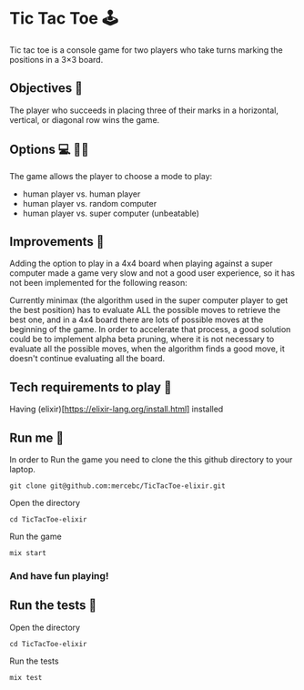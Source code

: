 # Tic Tac Toe :joystick:
Tic tac toe is a console game for two players who take turns marking the positions in a 3×3 board.

## Objectives :1st_place_medal:
The player who succeeds in placing three of their marks in a horizontal, vertical, or diagonal row wins the game.

## Options :computer: :woman_technologist:
The game allows the player to choose a mode to play:
* human player vs. human player
* human player vs. random computer
* human player vs. super computer (unbeatable)

## Improvements :crystal_ball:
Adding the option to play in a 4x4 board when playing against a super computer made a game very slow and not a good user experience, so it has not been implemented for the following reason:

Currently minimax (the algorithm used in the super computer player to get the best position) has to evaluate ALL the possible moves to retrieve the best one, and in a 4x4 board there are lots of possible moves at the beginning of the game.
In order to accelerate that process, a good solution could be to implement alpha beta pruning, where it is not necessary to evaluate all the possible moves, when the algorithm finds a good move, it doesn't continue evaluating all the board.

## Tech requirements to play :wrench:
Having (elixir)[https://elixir-lang.org/install.html] installed


## Run me :runner:
In order to Run the game you need to clone the this github directory to your laptop.

`git clone git@github.com:mercebc/TicTacToe-elixir.git`

Open the directory

`cd TicTacToe-elixir`

Run the game

`mix start`

### And have fun playing!

## Run the tests :cop:

Open the directory

`cd TicTacToe-elixir`

Run the tests

`mix test`

